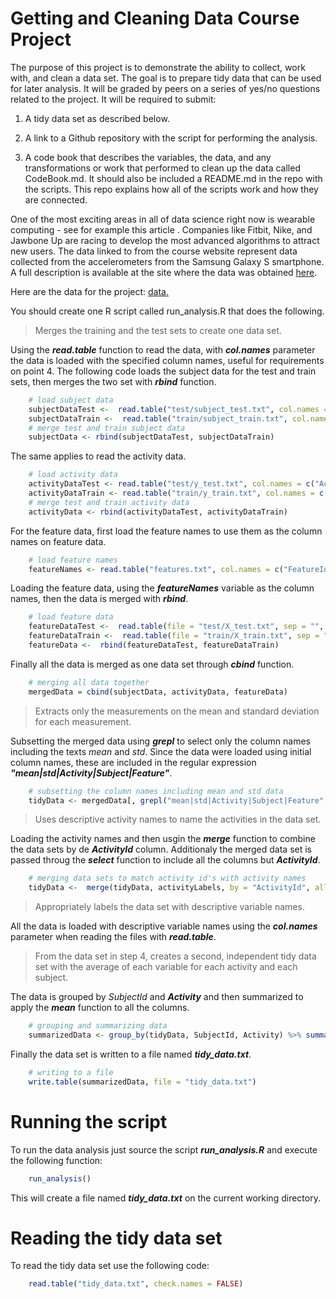# Getting and Cleaning Data Course Project

The purpose of this project is to demonstrate the ability to collect, work with, and clean a data set. The goal is to prepare tidy data that can be used for later analysis. It will be graded by peers on a series of yes/no questions related to the project. It will be required to submit: 

1. A tidy data set as described below. 

2. A link to a Github repository with the script for performing the analysis.

3. A code book that describes the variables, the data, and any transformations or work that performed to clean up the data called CodeBook.md. It should also be included a README.md in the repo with the scripts. This repo explains how all of the scripts work and how they are connected.


One of the most exciting areas in all of data science right now is wearable computing - see for example this article . Companies like Fitbit, Nike, and Jawbone Up are racing to develop the most advanced algorithms to attract new users. The data linked to from the course website represent data collected from the accelerometers from the Samsung Galaxy S smartphone. A full description is available at the site where the data was obtained [here](http://archive.ics.uci.edu/ml/datasets/Human+Activity+Recognition+Using+Smartphones).


Here are the data for the project: [data.](https://d396qusza40orc.cloudfront.net/getdata%2Fprojectfiles%2FUCI%20HAR%20Dataset.zip)


You should create one R script called run_analysis.R that does the following.

> Merges the training and the test sets to create one data set.

Using the *__read.table__* function to read the data, with *__col.names__* parameter the data is loaded with the specified column names, useful for requirements on point 4. The following code loads the subject data for the test and train sets, then merges the two set with *__rbind__* function.

```R
    # load subject data 
    subjectDataTest <-  read.table("test/subject_test.txt", col.names = c("SubjectId"))
    subjectDataTrain <-  read.table("train/subject_train.txt", col.names = c("SubjectId"))
    # merge test and train subject data
    subjectData <- rbind(subjectDataTest, subjectDataTrain)
```

The same applies to read the activity data.

```R
    # load activity data
    activityDataTest <- read.table("test/y_test.txt", col.names = c("ActivityId"))
    activityDataTrain <- read.table("train/y_train.txt", col.names = c("ActivityId"))
    # merge test and train activity data
    activityData <- rbind(activityDataTest, activityDataTrain)
```

For the feature data, first load the feature names to use them as the column names on feature data.

```R
    # load feature names
    featureNames <- read.table("features.txt", col.names = c("FeatureId", "Feature"))
```

Loading the feature data, using the *__featureNames__* variable as the column names, then the data is merged with *__rbind__*.

```R
    # load feature data 
    featureDataTest <-  read.table(file = "test/X_test.txt", sep = "", col.names = featureNames$Feature, check.names = FALSE)
    featureDataTrain <-  read.table(file = "train/X_train.txt", sep = "", col.names = featureNames$Feature, check.names = FALSE)
    featureData <-  rbind(featureDataTest, featureDataTrain)
```

Finally all the data is merged as one data set through *__cbind__* function.

```R
    # merging all data together
    mergedData = cbind(subjectData, activityData, featureData)
```

> Extracts only the measurements on the mean and standard deviation for each measurement.

Subsetting the merged data using *__grepl__* to select only the column names including the texts *mean* and *std*. Since the data were loaded using initial column names, these are included in the regular expression  *__"mean|std|Activity|Subject|Feature"__*.

```R
    # subsetting the column names including mean and std data
    tidyData <- mergedData[, grepl("mean|std|Activity|Subject|Feature", names(mergedData), ignore.case = TRUE)]
```

> Uses descriptive activity names to name the activities in the data set.

Loading the activity names and then usgin the *__merge__* function to combine the data sets by de *__ActivityId__* column. Additionaly the merged data set is passed throug the *__select__* function to include all the columns but *__ActivityId__*.

```R
    # merging data sets to match activity id's with activity names
    tidyData <-  merge(tidyData, activityLabels, by = "ActivityId", all = FALSE) %>% select(-ActivityId)
```

> Appropriately labels the data set with descriptive variable names.

All the data is loaded with descriptive variable names using the *__col.names__* parameter when reading the files with *__read.table__*.

> From the data set in step 4, creates a second, independent tidy data set with the average of each variable for each activity and each subject.

The data is grouped by *_SubjectId_* and *__Activity__* and then summarized to apply the *__mean__* function to all the columns.

```R
    # grouping and summarizing data
    summarizedData <- group_by(tidyData, SubjectId, Activity) %>% summarise_all(funs(mean))
```

Finally the data set is written to a file named *__tidy_data.txt__*.

```R
    # writing to a file
    write.table(summarizedData, file = "tidy_data.txt")
```

# Running the script

To run the data analysis just source the script *__run_analysis.R__* and execute the following function:

```R
    run_analysis()
```

This will create a file named *__tidy_data.txt__* on the current working directory.

# Reading the tidy data set

To read the tidy data set use the following code:

```R
    read.table("tidy_data.txt", check.names = FALSE)
```